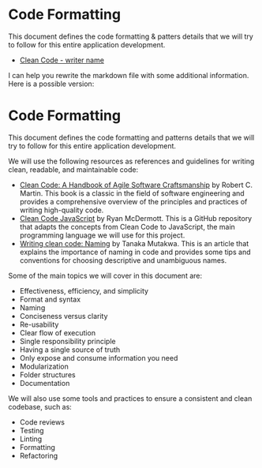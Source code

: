 # Code Formatting
This document defines the code formatting & patters details that we will try to follow for this entire application development.

- [Clean Code - writer name](https://github.com/ryanmcdermott/clean-code-javascript)


I can help you rewrite the markdown file with some additional information. Here is a possible version:

# Code Formatting

This document defines the code formatting and patterns details that we will try to follow for this entire application development.

We will use the following resources as references and guidelines for writing clean, readable, and maintainable code:

- [Clean Code: A Handbook of Agile Software Craftsmanship](https://github.com/dev-marko/clean-code-book) by Robert C. Martin. This book is a classic in the field of software engineering and provides a comprehensive overview of the principles and practices of writing high-quality code.
- [Clean Code JavaScript](https://github.com/ryanmcdermott/clean-code-javascript) by Ryan McDermott. This is a GitHub repository that adapts the concepts from Clean Code to JavaScript, the main programming language we will use for this project.
- [Writing clean code: Naming](https://www.codementor.io/@tanakamutakwa/writing-clean-code-naming-1msxn728ht) by Tanaka Mutakwa. This is an article that explains the importance of naming in code and provides some tips and conventions for choosing descriptive and unambiguous names.

Some of the main topics we will cover in this document are:

- Effectiveness, efficiency, and simplicity
- Format and syntax
- Naming
- Conciseness versus clarity
- Re-usability
- Clear flow of execution
- Single responsibility principle
- Having a single source of truth
- Only expose and consume information you need
- Modularization
- Folder structures
- Documentation

We will also use some tools and practices to ensure a consistent and clean codebase, such as:

- Code reviews
- Testing
- Linting
- Formatting
- Refactoring